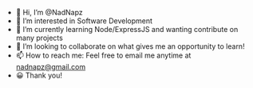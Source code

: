 - 👋 Hi, I’m @NadNapz
- 👀 I’m interested in Software Development
- 🌱 I’m currently learning Node/ExpressJS and wanting contribute on many projects
- 💞️ I’m looking to collaborate on what gives me an opportunity to learn!
- 📫 How to reach me: Feel free to email me anytime at nadnapz@gmail.com
- 😀 Thank you!

<!---
NadNapz/NadNapz is a ✨ special ✨ repository because its `README.md` (this file) appears on your GitHub profile.
You can click the Preview link to take a look at your changes.
--->
